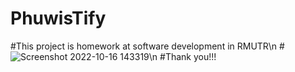 ﻿# PhuwisTify
#This project is homework at software development in RMUTR\n
#![Screenshot 2022-10-16 143319](https://user-images.githubusercontent.com/85939332/196023977-66715194-3125-42fb-8dcb-ac957ecb24b5.png)\n
#Thank you!!!

